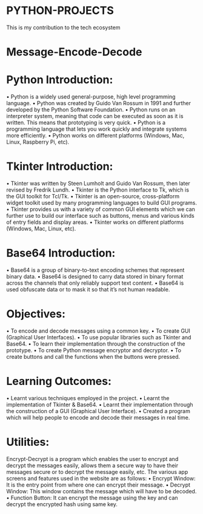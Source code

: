 # PYTHON-PROJECTS
This is my contribution to the tech ecosystem
# Message-Encode-Decode 
# Python Introduction:
•	Python is a widely used general-purpose, high level programming language.
•	Python was created by Guido Van Rossum in 1991 and further developed by the Python Software Foundation.
•	Python runs on an interpreter system, meaning that code can be executed as soon as it is written. This means that prototyping is very quick.
•	Python is a programming language that lets you work quickly and integrate systems more efficiently.
•	Python works on different platforms (Windows, Mac, Linux, Raspberry Pi, etc).
# Tkinter Introduction:
•	Tkinter was written by Steen Lumholt and Guido Van Rossum, then later revised by Fredrik Lundh.
•	Tkinter is the Python interface to Tk, which is the GUI toolkit for Tcl/Tk.
•	Tkinter is an open-source, cross-platform widget toolkit used by many programming languages to build GUI programs.
•	Tkinter provides us with a variety of common GUI elements which we can further use to build our interface such as buttons, menus and various kinds of entry fields and display areas.
•	Tkinter works on different platforms (Windows, Mac, Linux, etc).
# Base64 Introduction:
•	Base64 is a group of binary-to-text encoding schemes that represent binary data.
•	Base64 is designed to carry data stored in binary format across the channels that only reliably support text content.
•	Base64 is used obfuscate data or to mask it so that it’s not human readable.
# Objectives:
•	To encode and decode messages using a common key.
•	To create GUI (Graphical User Interfaces).
•	To use popular libraries such as Tkinter and Base64.
•	To learn their implementation through the construction of the prototype.
•	To create Python message encryptor and decryptor.
•	To create buttons and call the functions when the buttons were pressed.
# Learning Outcomes:
•	Learnt various techniques employed in the project.
•	Learnt the implementation of Tkinter & Base64.
•	Learnt their implementation through the construction of a GUI (Graphical User Interface).
•	Created a program which will help people to encode and decode their messages in real time.
# Utilities:
Encrypt-Decrypt is a program which enables the user to encrypt and decrypt the messages easily, allows them a secure way to have their messages secure or to decrypt the message easily, etc.
The various app screens and features used in the website are as follows:
•	Encrypt Window: It is the entry point from where one can encrypt their message.
•	Decrypt Window: This window contains the message which will have to be decoded.
•	Function Button: It can encrypt the message using the key and can decrypt the encrypted hash using same key.

